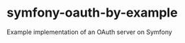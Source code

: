 symfony-oauth-by-example
========================

Example implementation of an OAuth server on Symfony
